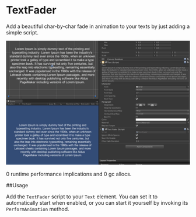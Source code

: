 # TextFader

Add a beautiful char-by-char fade in animation to your texts by just adding a simple script. 

![](example.gif)

0 runtime performance implications and 0 gc allocs.

##Usage

Add the `TextFader` script to your `Text` element. You can set it to automatically start when enabled, or you can start it yourself by invoking its `PerformAnimation` method.